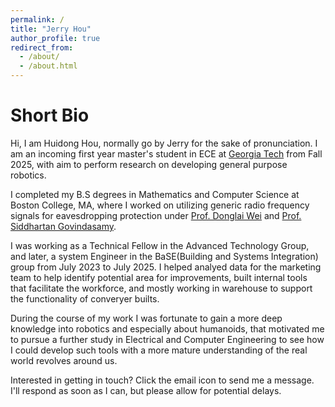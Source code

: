 ```yaml
---
permalink: /
title: "Jerry Hou"
author_profile: true
redirect_from: 
  - /about/
  - /about.html
---
```



Short Bio
======    
Hi, I am Huidong Hou, normally go by Jerry for the sake of pronunciation. I am an incoming first year master's student in ECE at [Georgia Tech](https://ece.gatech.edu/) from Fall 2025, with aim to perform research on developing general purpose robotics.

I completed my B.S degrees in Mathematics and Computer Science at Boston College, MA, where I worked on utilizing generic radio frequency signals for eavesdropping protection under [Prof. Donglai Wei](https://donglaiw.github.io/) and [Prof. Siddhartan Govindasamy](https://www.bc.edu/bc-web/schools/morrissey/departments/engineering/people/faculty-directory/siddhartan-govindasamy.html).

I was working as a Technical Fellow in the Advanced Technology Group, and later, a system Engineer in the BaSE(Building and Systems Integration) group from July 2023 to July 2025. I helped analyed data for the marketing team to help identify potential area for improvements, built internal tools that facilitate the workforce, and mostly working in warehouse to support the functionality of converyer builts. 

During the course of my work I was fortunate to gain a more deep knowledge into robotics and especially about humanoids, that motivated me to pursue a further study in Electrical and Computer Engineering to see how I could develop such tools with a more mature understanding of the real world revolves around us.

Interested in getting in touch? Click the email icon to send me a message. I'll respond as soon as I can, but please allow for potential delays.
